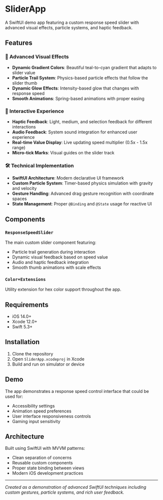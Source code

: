 # SliderApp

A SwiftUI demo app featuring a custom response speed slider with advanced visual effects, particle systems, and haptic feedback.

## Features

### 🎨 Advanced Visual Effects
- **Dynamic Gradient Colors**: Beautiful teal-to-cyan gradient that adapts to slider value
- **Particle Trail System**: Physics-based particle effects that follow the slider thumb
- **Dynamic Glow Effects**: Intensity-based glow that changes with response speed
- **Smooth Animations**: Spring-based animations with proper easing

### 🎯 Interactive Experience  
- **Haptic Feedback**: Light, medium, and selection feedback for different interactions
- **Audio Feedback**: System sound integration for enhanced user experience
- **Real-time Value Display**: Live updating speed multiplier (0.5x - 1.5x range)
- **Micro-tick Marks**: Visual guides on the slider track

### 🛠️ Technical Implementation
- **SwiftUI Architecture**: Modern declarative UI framework
- **Custom Particle System**: Timer-based physics simulation with gravity and velocity
- **Gesture Handling**: Advanced drag gesture recognition with coordinate spaces
- **State Management**: Proper `@Binding` and `@State` usage for reactive UI

## Components

### `ResponseSpeedSlider`
The main custom slider component featuring:
- Particle trail generation during interaction
- Dynamic visual feedback based on speed value
- Audio and haptic feedback integration
- Smooth thumb animations with scale effects

### `Color+Extensions`
Utility extension for hex color support throughout the app.

## Requirements

- iOS 14.0+
- Xcode 12.0+
- Swift 5.3+

## Installation

1. Clone the repository
2. Open `SliderApp.xcodeproj` in Xcode
3. Build and run on simulator or device

## Demo

The app demonstrates a response speed control interface that could be used for:
- Accessibility settings
- Animation speed preferences  
- User interface responsiveness controls
- Gaming input sensitivity

## Architecture

Built using SwiftUI with MVVM patterns:
- Clean separation of concerns
- Reusable custom components
- Proper state binding between views
- Modern iOS development practices

---

*Created as a demonstration of advanced SwiftUI techniques including custom gestures, particle systems, and rich user feedback.* 